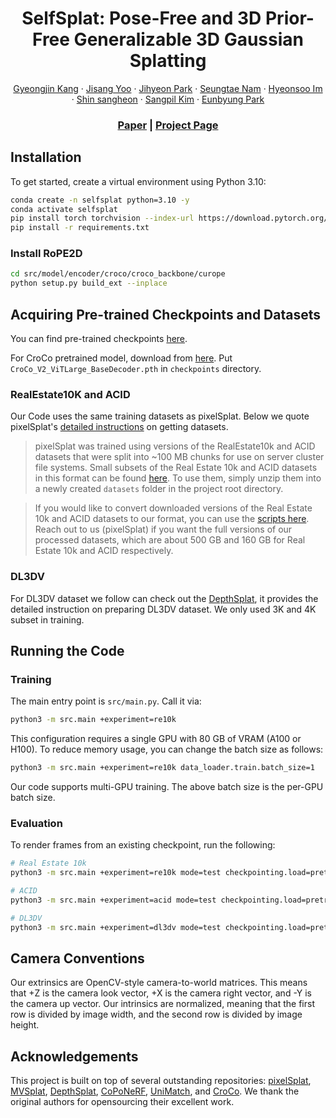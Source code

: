 <p align="center">
  <h1 align="center">SelfSplat: Pose-Free and 3D Prior-Free Generalizable 3D Gaussian Splatting</h1>
  <p align="center">
    <a href="https://github.com/Gynjn">Gyeongjin Kang</a>
    ·
    <a href="https://github.com/Yoo-jisang">Jisang Yoo</a>
    ·
    <a href="https://github.com/Kanadae">Jihyeon Park</a>
    ·
    <a href="https://github.com/stnamjef">Seungtae Nam</a>
    ·
    <a href="https://github.com/Gynjn/selfsplat">Hyeonsoo Im</a> <br>
    ·
    <a href="https://github.com/Gynjn/selfsplat">Shin sangheon</a>
    ·
    <a href="https://kuaicv.com/professor/?theme=pub/antoniau0026hide_banners=true">Sangpil Kim</a>
    ·
    <a href="https://silverbottlep.github.io/">Eunbyung Park</a>    
  </p>
  <h3 align="center"><a href="https://github.com/Gynjn/selfsplat">Paper</a> | <a href="https://gynjn.github.io/selfsplat/">Project Page</a> </h3>
  <div align="center"></div>
</p>

## Installation

To get started, create a virtual environment using Python 3.10:

```bash
conda create -n selfsplat python=3.10 -y
conda activate selfsplat
pip install torch torchvision --index-url https://download.pytorch.org/whl/cu118
pip install -r requirements.txt
```

### Install RoPE2D

```bash
cd src/model/encoder/croco/croco_backbone/curope
python setup.py build_ext --inplace
```

</details>

## Acquiring Pre-trained Checkpoints and Datasets

You can find pre-trained checkpoints [here](https://huggingface.co/lelady/SelfSplat/tree/main). 

For CroCo pretrained model, download from [here](https://github.com/naver/croco). Put `CroCo_V2_ViTLarge_BaseDecoder.pth` in `checkpoints` directory.

### RealEstate10K and ACID

Our Code uses the same training datasets as pixelSplat. Below we quote pixelSplat's [detailed instructions](https://github.com/dcharatan/pixelsplat?tab=readme-ov-file#acquiring-datasets) on getting datasets.

> pixelSplat was trained using versions of the RealEstate10k and ACID datasets that were split into ~100 MB chunks for use on server cluster file systems. Small subsets of the Real Estate 10k and ACID datasets in this format can be found [here](https://drive.google.com/drive/folders/1joiezNCyQK2BvWMnfwHJpm2V77c7iYGe?usp=sharing). To use them, simply unzip them into a newly created `datasets` folder in the project root directory.

> If you would like to convert downloaded versions of the Real Estate 10k and ACID datasets to our format, you can use the [scripts here](https://github.com/dcharatan/real_estate_10k_tools). Reach out to us (pixelSplat) if you want the full versions of our processed datasets, which are about 500 GB and 160 GB for Real Estate 10k and ACID respectively.

### DL3DV

For DL3DV dataset we follow can check out the [DepthSplat](https://github.com/cvg/depthsplat/blob/main/DATASETS.md), it provides the detailed instruction on preparing DL3DV dataset. We only used 3K and 4K subset in training.

## Running the Code

### Training

The main entry point is `src/main.py`. Call it via:

```bash
python3 -m src.main +experiment=re10k
```

This configuration requires a single GPU with 80 GB of VRAM (A100 or H100). To reduce memory usage, you can change the batch size as follows:

```bash
python3 -m src.main +experiment=re10k data_loader.train.batch_size=1
```

Our code supports multi-GPU training. The above batch size is the per-GPU batch size.

### Evaluation

To render frames from an existing checkpoint, run the following:

```bash
# Real Estate 10k
python3 -m src.main +experiment=re10k mode=test checkpointing.load=pretrained/re10k.ckpt

# ACID
python3 -m src.main +experiment=acid mode=test checkpointing.load=pretrained/acid.ckpt

# DL3DV
python3 -m src.main +experiment=dl3dv mode=test checkpointing.load=pretrained/dl3dv.ckpt
```



## Camera Conventions

Our extrinsics are OpenCV-style camera-to-world matrices. This means that +Z is the camera look vector, +X is the camera right vector, and -Y is the camera up vector. Our intrinsics are normalized, meaning that the first row is divided by image width, and the second row is divided by image height.

## Acknowledgements

This project is built on top of several outstanding repositories: [pixelSplat](https://github.com/dcharatan/pixelsplat), [MVSplat](https://github.com/donydchen/mvsplat), [DepthSplat](https://github.com/cvg/depthsplat), [CoPoNeRF](https://github.com/cvlab-kaist/CoPoNeRF), [UniMatch](https://github.com/autonomousvision/unimatch), and [CroCo](https://github.com/naver/croco). We thank the original authors for opensourcing their excellent work.